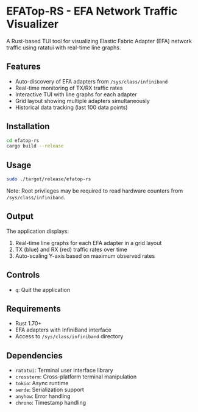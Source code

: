 # EFATop-RS - EFA Network Traffic Visualizer

A Rust-based TUI tool for visualizing Elastic Fabric Adapter (EFA) network traffic using ratatui with real-time line graphs.

## Features

- Auto-discovery of EFA adapters from `/sys/class/infiniband`
- Real-time monitoring of TX/RX traffic rates
- Interactive TUI with line graphs for each adapter
- Grid layout showing multiple adapters simultaneously
- Historical data tracking (last 100 data points)

## Installation

```bash
cd efatop-rs
cargo build --release
```

## Usage

```bash
sudo ./target/release/efatop-rs
```

Note: Root privileges may be required to read hardware counters from `/sys/class/infiniband`.

## Output

The application displays:
1. Real-time line graphs for each EFA adapter in a grid layout
2. TX (blue) and RX (red) traffic rates over time
3. Auto-scaling Y-axis based on maximum observed rates

## Controls

- `q`: Quit the application

## Requirements

- Rust 1.70+
- EFA adapters with InfiniBand interface
- Access to `/sys/class/infiniband` directory

## Dependencies

- `ratatui`: Terminal user interface library
- `crossterm`: Cross-platform terminal manipulation
- `tokio`: Async runtime
- `serde`: Serialization support
- `anyhow`: Error handling
- `chrono`: Timestamp handling